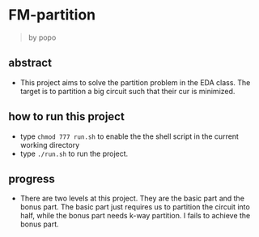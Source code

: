 # FM-partition
> by popo
## abstract
- This project aims to solve the partition problem in the EDA class. The target is to partition a big circuit such that their cur is minimized. 
## how to run this project
- type `chmod 777 run.sh` to enable the the shell script in the current working directory
- type `./run.sh` to run the project. 
## progress
- There are two levels at this project. They are the basic part and the bonus part. The basic part just requires us to partition the circuit into half, while the bonus part needs k-way partition. I fails to achieve the bonus part.


